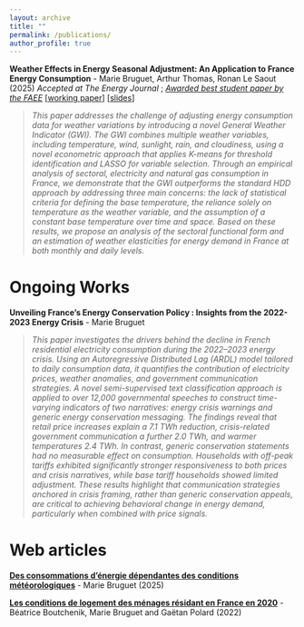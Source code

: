 ```yaml
---
layout: archive
title: ""
permalink: /publications/
author_profile: true
---
```






**Weather Effects in Energy Seasonal Adjustment: An Application to France Energy Consumption** - Marie Bruguet, Arthur Thomas, Ronan Le Saout (2025) *Accepted at The Energy Journal* ; [*Awarded best student paper by the FAEE*](https://www.faee.fr/fr/51-prix-de-l-aee.html) [[working paper](https://mbruguet.github.io/files/ej_bruguet.pdf)] [[slides](https://mbruguet.github.io/files/faee_bruguet.pdf)] 

>*This paper addresses the challenge of adjusting energy consumption data for weather variations by introducing a novel General Weather Indicator (GWI). The GWI combines multiple weather variables, including temperature, wind, sunlight, rain, and cloudiness, using a novel econometric approach that applies K-means for threshold identification and LASSO for variable selection. Through an empirical analysis of sectoral, electricity and natural gas consumption in France, we demonstrate that the GWI outperforms the standard HDD approach by addressing three main concerns: the lack of statistical
criteria for defining the base temperature, the reliance solely on temperature as the weather variable, and the assumption of a constant base temperature over time and space. Based on these results, we propose an analysis of the sectoral functional form and an estimation of weather elasticities for energy demand in France at both monthly and daily levels.*

# Ongoing Works
**Unveiling France’s Energy Conservation Policy : Insights from the 2022-2023 Energy Crisis** - Marie Bruguet
>*This paper investigates the drivers behind the decline in French residential electricity consumption during the 2022–2023 energy crisis. Using an Autoregressive Distributed Lag (ARDL) model tailored to daily consumption data, it quantifies the contribution of electricity prices, weather anomalies, and government communication strategies. A novel semi-supervised text classification approach is applied to over 12,000 governmental speeches to construct time-varying indicators of two narratives: energy crisis warnings and generic energy conservation messaging. The findings reveal that retail price increases explain a 7.1 TWh reduction, crisis-related government communication a further 2.0 TWh, and warmer temperatures 2.4 TWh. In contrast, generic conservation statements had no measurable effect on consumption. Households with off-peak tariffs exhibited significantly stronger responsiveness to both prices and crisis narratives, while base tariff households showed limited adjustment. These results highlight that communication strategies anchored in crisis framing, rather than generic conservation appeals, are critical to achieving behavioral change in energy demand, particularly when combined with price signals.*

# Web articles
[**Des consommations d’énergie dépendantes des conditions météorologiques**](https://www.statistiques.developpement-durable.gouv.fr/des-consommations-denergie-dependantes-des-conditions-meteorologiques?rubrique=20&dossier=171) - Marie Bruguet (2025)

[**Les conditions de logement des ménages résidant en France en 2020**](https://www.statistiques.developpement-durable.gouv.fr/les-conditions-de-logement-des-menages-residant-en-france-en-2020?rubrique=54&dossier=1050) - Béatrice Boutchenik, Marie Bruguet and Gaëtan Polard (2022)
